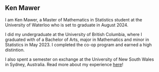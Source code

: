 ## Ken Mawer

I am Ken Mawer, a Master of Mathematics in Statistics student at the University of Waterloo who is set to graduate in August 2024.

I did my undergraduate at the University of British Columbia, where I graduated with of a Bachelor of Arts, major in Mathematics and minor in Statistics in May 2023. I completed the co-op program and earned a high distintion.

I also spent a semester on exchange at the University of New South Wales in Sydney, Australia. Read more about my experience [here](https://www.student.unsw.edu.au/canada-australia-my-exchange-journey-unsw)!

